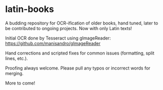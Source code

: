 # latin-books

A budding repository for OCR-ification of older books, hand tuned, later to be contributed to ongoing projects. Now with only Latin texts!

Initial OCR done by Tesseract using gImageReader: https://github.com/manisandro/gImageReader

Hand corrections and scripted fixes for common issues (formatting, split lines, etc.).

Proofing always welcome. Please pull any typos or incorrect words for merging.

More to come!
